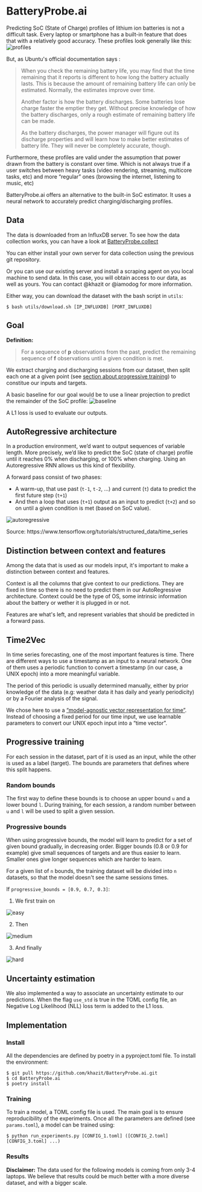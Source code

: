 # BatteryProbe.ai

Predicting SoC (State of Charge) profiles of lithium ion batteries is not a difficult task. Every laptop or smartphone has a built-in feature that does that with a relatively good accuracy.
These profiles look generally like this:
![profiles](img/profiles.png)

But, as Ubuntu's official documentation says :
> When you check the remaining battery life, you may find that the time remaining that it reports is different to how long the battery actually lasts. This is because the amount of remaining battery life can only be estimated. Normally, the estimates improve over time.
>
> Another factor is how the battery discharges. Some batteries lose charge faster the emptier they get. Without precise knowledge of how the battery discharges, only a rough estimate of remaining battery life can be made.
>
> As the battery discharges, the power manager will figure out its discharge properties and will learn how to make better estimates of battery life. They will never be completely accurate, though.

Furthermore, these profiles are valid under the assumption that power drawn from the battery is constant over time. Which is not always true if a user switches between heavy tasks (video rendering, streaming, multicore tasks, etc) and more “regular” ones (browsing the internet, listening to music, etc)

BatteryProbe.ai offers an alternative to the built-in SoC estimator. It uses a neural network to accurately predict charging/discharging profiles.

## Data
The data is downloaded from an InfluxDB server. To see how the data collection works, you can have a look at [BatteryProbe.collect](https://github.com/iamodog/BatteryProbe.collect)

You can either install your own server for data collection using the previous git repository.

Or you can use our existing server and install a scraping agent on you local machine to send data. In this case, you will obtain access to our data, as well as yours. You can contact @khazit or @iamodog for more information.


Either way, you can download the dataset with the bash script in `utils`:
```
$ bash utils/download.sh [IP_INFLUXDB] [PORT_INFLUXDB]
```

## Goal
**Definition:**
> For a sequence of **p** observations from the past, predict the remaining sequence of **f** observations until a given condition is met.

We extract charging and discharging sessions from our dataset, then split each one at a given point (see [section about progressive training](#progressive-training)) to constitue our inputs and targets.

A basic baseline for our goal would be to use a linear projection to predict the remainder of the SoC profile:
![baseline](img/baseline.png)

A L1 loss is used to evaluate our outputs.

## AutoRegressive architecture
In a production environment, we’d want to output sequences of variable length. More precisely, we’d like to predict the SoC (state of charge) profile until it reaches 0% when discharging, or 100% when charging.
Using an Autoregressive RNN allows us this kind of flexibility.

A forward pass consist of two phases:
  * A warm-up, that use past (`t-1`, `t-2`, …) and current (`t`) data to predict the first future step (`t+1`)
  * And then a loop that uses (`t+1`) output as an input to predict (`t+2`) and so on until a given condition is met (based on SoC value).

![autoregressive](img/autoregressive.png)
<p align="justify">
  Source: https://www.tensorflow.org/tutorials/structured_data/time_series
</p>

## Distinction between context and features
Among the data that is used as our models input, it's important to make a distinction between context and features.

Context is all the columns that give context to our predictions. They are fixed in time so there is no need to predict them in our AutoRegressive architecture. Context could be the type of OS, some intrinsic information about the battery or wether it is plugged in or not.

Features are what's left, and represent variables that should be predicted in a forward pass.

## Time2Vec
In time series forecasting, one of the most important features is time. There are different ways to use a timestamp as an input to a neural network. One of them uses a periodic function to convert a timestamp (in our case, a UNIX epoch) into a more meaningful variable.

The period of this periodic is usually determined manually, either by prior knowledge of the data (e.g: weather data it has daily and yearly periodicity) or by a Fourier analysis of the signal.

We chose here to use a [“model-agnostic vector representation for time”](https://arxiv.org/abs/1907.05321). Instead of choosing a fixed period for our time input, we use learnable parameters to convert our UNIX epoch input into a “time vector”.

## Progressive training
For each session in the dataset, part of it is used as an input, while the other is used as a label (target). The bounds are parameters that defines where this split happens.

### Random bounds
The first way to define these bounds is to choose an upper bound `u` and a lower bound `l`. During training, for each session, a random number between `u` and `l` will be used to split a given session.

### Progressive bounds
When using progressive bounds, the model will learn to predict for a set of given bound gradually, in decreasing order. Bigger bounds (0.8 or 0.9 for example) give small sequences of targets and are thus easier to learn. Smaller ones give longer sequences which are harder to learn.

For a given list of `n` bounds, the training dataset will be divided into `n` datasets, so that the model doesn't see the same sessions times.

If `progressive_bounds = [0.9, 0.7, 0.3]`:
  1. We first train on

  ![easy](img/easy.png)

  2. Then

  ![medium](img/medium.png)

  3. And finally

  ![hard](img/hard.png)

## Uncertainty estimation
We also implemented a way to associate an uncertainty estimate to our predictions. When the flag `use_std` is true in the TOML config file, an Negative Log Likelihood (NLL) loss term is added to the L1 loss.

## Implementation
### Install
All the dependencies are defined by poetry in a pyproject.toml file. To install the environment:
```
$ git pull https://github.com/khazit/BatteryProbe.ai.git
$ cd BatteryProbe.ai
$ poetry install
```

### Training
To train a model, a TOML config file is used. The main goal is to ensure reproducibility of the experiments. Once all the parameters are defined (see `params.toml`), a model can be trained using:
```
$ python run_experiments.py [CONFIG_1.toml] ([CONFIG_2.toml] [CONFIG_3.toml] ...)
```

### Results
**Disclaimer:** The data used for the following models is coming from only 3-4 laptops. We believe that results could be much better with a more diverse dataset, and with a bigger scale.